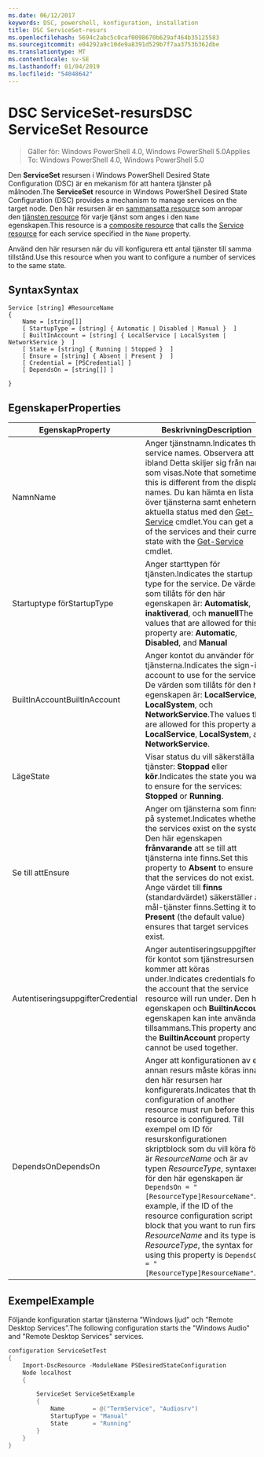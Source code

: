 ```yaml
---
ms.date: 06/12/2017
keywords: DSC, powershell, konfiguration, installation
title: DSC ServiceSet-resurs
ms.openlocfilehash: 5694c2abc5c0caf0098670b629af464b35125583
ms.sourcegitcommit: e04292a9c10de9a8391d529b7f7aa3753b362dbe
ms.translationtype: MT
ms.contentlocale: sv-SE
ms.lasthandoff: 01/04/2019
ms.locfileid: "54048642"
---
```

# <a name="dsc-serviceset-resource"></a><span data-ttu-id="352e4-103">DSC ServiceSet-resurs</span><span class="sxs-lookup"><span data-stu-id="352e4-103">DSC ServiceSet Resource</span></span>

> <span data-ttu-id="352e4-104">Gäller för: Windows PowerShell 4.0, Windows PowerShell 5.0</span><span class="sxs-lookup"><span data-stu-id="352e4-104">Applies To: Windows PowerShell 4.0, Windows PowerShell 5.0</span></span>

<span data-ttu-id="352e4-105">Den **ServiceSet** resursen i Windows PowerShell Desired State Configuration (DSC) är en mekanism för att hantera tjänster på målnoden.</span><span class="sxs-lookup"><span data-stu-id="352e4-105">The **ServiceSet** resource in Windows PowerShell Desired State Configuration (DSC) provides a mechanism to manage services on the target node.</span></span> <span data-ttu-id="352e4-106">Den här resursen är en [sammansatta resource](../../../resources/authoringResourceComposite.md) som anropar den [tjänsten resource](serviceResource.md) för varje tjänst som anges i den `Name` egenskapen.</span><span class="sxs-lookup"><span data-stu-id="352e4-106">This resource is a [composite resource](../../../resources/authoringResourceComposite.md) that calls the [Service resource](serviceResource.md) for each service specified in the `Name` property.</span></span>

<span data-ttu-id="352e4-107">Använd den här resursen när du vill konfigurera ett antal tjänster till samma tillstånd.</span><span class="sxs-lookup"><span data-stu-id="352e4-107">Use this resource when you want to configure a number of services to the same state.</span></span>

## <a name="syntax"></a><span data-ttu-id="352e4-108">Syntax</span><span class="sxs-lookup"><span data-stu-id="352e4-108">Syntax</span></span>

```
Service [string] #ResourceName
{
    Name = [string[]]
    [ StartupType = [string] { Automatic | Disabled | Manual }  ]
    [ BuiltInAccount = [string] { LocalService | LocalSystem | NetworkService }  ]
    [ State = [string] { Running | Stopped }  ]
    [ Ensure = [string] { Absent | Present }  ]
    [ Credential = [PSCredential] ]
    [ DependsOn = [string[]] ]

}
```

## <a name="properties"></a><span data-ttu-id="352e4-109">Egenskaper</span><span class="sxs-lookup"><span data-stu-id="352e4-109">Properties</span></span>

|  <span data-ttu-id="352e4-110">Egenskap</span><span class="sxs-lookup"><span data-stu-id="352e4-110">Property</span></span>  |  <span data-ttu-id="352e4-111">Beskrivning</span><span class="sxs-lookup"><span data-stu-id="352e4-111">Description</span></span>   |
|---|---|
| <span data-ttu-id="352e4-112">Namn</span><span class="sxs-lookup"><span data-stu-id="352e4-112">Name</span></span>| <span data-ttu-id="352e4-113">Anger tjänstnamn.</span><span class="sxs-lookup"><span data-stu-id="352e4-113">Indicates the service names.</span></span> <span data-ttu-id="352e4-114">Observera att ibland Detta skiljer sig från namn som visas.</span><span class="sxs-lookup"><span data-stu-id="352e4-114">Note that sometimes this is different from the display names.</span></span> <span data-ttu-id="352e4-115">Du kan hämta en lista över tjänsterna samt enheternas aktuella status med den [Get-Service](https://technet.microsoft.com/library/hh849804.aspx) cmdlet.</span><span class="sxs-lookup"><span data-stu-id="352e4-115">You can get a list of the services and their current state with the [Get-Service](https://technet.microsoft.com/library/hh849804.aspx) cmdlet.</span></span>|
| <span data-ttu-id="352e4-116">Startuptype för</span><span class="sxs-lookup"><span data-stu-id="352e4-116">StartupType</span></span>| <span data-ttu-id="352e4-117">Anger starttypen för tjänsten.</span><span class="sxs-lookup"><span data-stu-id="352e4-117">Indicates the startup type for the service.</span></span> <span data-ttu-id="352e4-118">De värden som tillåts för den här egenskapen är: **Automatisk**, **inaktiverad**, och **manuell**</span><span class="sxs-lookup"><span data-stu-id="352e4-118">The values that are allowed for this property are: **Automatic**, **Disabled**, and **Manual**</span></span>|
| <span data-ttu-id="352e4-119">BuiltInAccount</span><span class="sxs-lookup"><span data-stu-id="352e4-119">BuiltInAccount</span></span>| <span data-ttu-id="352e4-120">Anger kontot du använder för tjänsterna.</span><span class="sxs-lookup"><span data-stu-id="352e4-120">Indicates the sign-in account to use for the services.</span></span> <span data-ttu-id="352e4-121">De värden som tillåts för den här egenskapen är: **LocalService**, **LocalSystem**, och **NetworkService**.</span><span class="sxs-lookup"><span data-stu-id="352e4-121">The values that are allowed for this property are: **LocalService**, **LocalSystem**, and **NetworkService**.</span></span>|
| <span data-ttu-id="352e4-122">Läge</span><span class="sxs-lookup"><span data-stu-id="352e4-122">State</span></span>| <span data-ttu-id="352e4-123">Visar status du vill säkerställa för tjänster: **Stoppad** eller **kör**.</span><span class="sxs-lookup"><span data-stu-id="352e4-123">Indicates the state you want to ensure for the services: **Stopped** or **Running**.</span></span>|
| <span data-ttu-id="352e4-124">Se till att</span><span class="sxs-lookup"><span data-stu-id="352e4-124">Ensure</span></span>| <span data-ttu-id="352e4-125">Anger om tjänsterna som finns på systemet.</span><span class="sxs-lookup"><span data-stu-id="352e4-125">Indicates whether the services exist on the system.</span></span> <span data-ttu-id="352e4-126">Den här egenskapen **frånvarande** att se till att tjänsterna inte finns.</span><span class="sxs-lookup"><span data-stu-id="352e4-126">Set this property to **Absent** to ensure that the services do not exist.</span></span> <span data-ttu-id="352e4-127">Ange värdet till **finns** (standardvärdet) säkerställer att mål-tjänster finns.</span><span class="sxs-lookup"><span data-stu-id="352e4-127">Setting it to **Present** (the default value) ensures that target services exist.</span></span>|
| <span data-ttu-id="352e4-128">Autentiseringsuppgifter</span><span class="sxs-lookup"><span data-stu-id="352e4-128">Credential</span></span>| <span data-ttu-id="352e4-129">Anger autentiseringsuppgifterna för kontot som tjänstresursen kommer att köras under.</span><span class="sxs-lookup"><span data-stu-id="352e4-129">Indicates credentials for the account that the service resource will run under.</span></span> <span data-ttu-id="352e4-130">Den här egenskapen och **BuiltinAccount** egenskapen kan inte användas tillsammans.</span><span class="sxs-lookup"><span data-stu-id="352e4-130">This property and the **BuiltinAccount** property cannot be used together.</span></span>|
| <span data-ttu-id="352e4-131">DependsOn</span><span class="sxs-lookup"><span data-stu-id="352e4-131">DependsOn</span></span>| <span data-ttu-id="352e4-132">Anger att konfigurationen av en annan resurs måste köras innan den här resursen har konfigurerats.</span><span class="sxs-lookup"><span data-stu-id="352e4-132">Indicates that the configuration of another resource must run before this resource is configured.</span></span> <span data-ttu-id="352e4-133">Till exempel om ID för resurskonfigurationen skriptblock som du vill köra först är *ResourceName* och är av typen *ResourceType*, syntaxen för den här egenskapen är `DependsOn = "[ResourceType]ResourceName"`.</span><span class="sxs-lookup"><span data-stu-id="352e4-133">For example, if the ID of the resource configuration script block that you want to run first is *ResourceName* and its type is *ResourceType*, the syntax for using this property is `DependsOn = "[ResourceType]ResourceName"`.</span></span>|



## <a name="example"></a><span data-ttu-id="352e4-134">Exempel</span><span class="sxs-lookup"><span data-stu-id="352e4-134">Example</span></span>

<span data-ttu-id="352e4-135">Följande konfiguration startar tjänsterna ”Windows ljud” och ”Remote Desktop Services”.</span><span class="sxs-lookup"><span data-stu-id="352e4-135">The following configuration starts the "Windows Audio" and "Remote Desktop Services" services.</span></span>

```powershell
configuration ServiceSetTest
{
    Import-DscResource -ModuleName PSDesiredStateConfiguration
    Node localhost
    {

        ServiceSet ServiceSetExample
        {
            Name        = @("TermService", "Audiosrv")
            StartupType = "Manual"
            State       = "Running"
        }
    }
}
```
